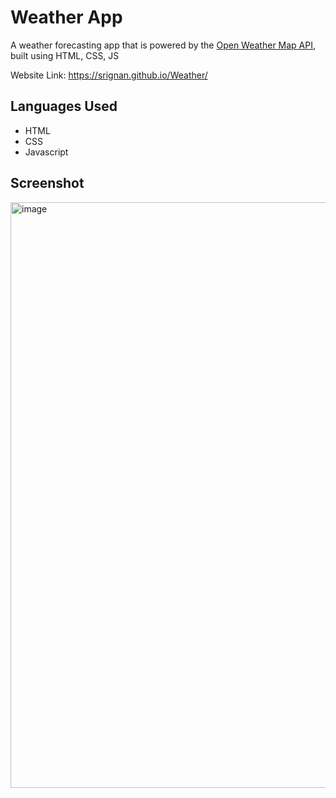 
# Weather App

A weather forecasting app that is powered by the [Open Weather Map API](https://openweathermap.org), built using HTML, CSS, JS

Website Link: https://srignan.github.io/Weather/

## Languages Used

- HTML
- CSS
- Javascript

## Screenshot
<img width="937" alt="image" src="https://github.com/Srignan/Weather/assets/90150680/e0cfb807-40f0-4f13-ad22-a0d655dfa4b6">
